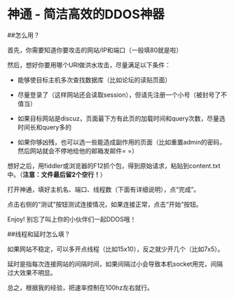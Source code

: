 # 神通 - 简洁高效的DDOS神器

##怎么用？

首先，你需要知道你要攻击的网站/IP和端口（一般填80就是啦）

然后，想好你要用哪个URI做洪水攻击，尽量满足以下条件：

- 能够使目标主机多次查找数据库（比如论坛的读贴页面）

- 尽量登录了（这样网站还会读取session），但请先注册一个小号（被封号了不值当）

- 如果目标网站是discuz，页面最下方有此页的加载时间和query次数，尽量选时间长和query多的

- 如果你够凶残，也可以选一些能造成副作用的页面（比如重置admin的密码，然后网站就会不停地给他的邮箱发邮件= =）

想好之后，用fiddler或浏览器的F12抓个包，得到原始请求，粘贴到content.txt中。（**注意：文件最后留2个空行！**）

打开神通，填好主机名、端口、线程数（下面有详细说明），点“完成”。

点击右侧的“测试”按钮测试连接情况，如果连接正常，点击“开始”按钮。

Enjoy! 别忘了叫上你的小伙伴们一起DDOS哦！

##线程和延时怎么填？

如果网站不稳定，可以多开点线程（比如15x10），反之就少开几个（比如7x5）。

延时是指每次连接网站的间隔时间，如果间隔过小会导致本机socket用完，间隔过大效果不明显。

总之，根据我的经验，把速率控制在100hz左右就行。